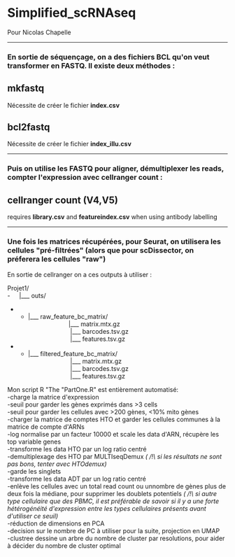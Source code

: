 # Simplified_scRNAseq
Pour Nicolas Chapelle

***

### En sortie de séquençage, on a des fichiers BCL qu'on veut transformer en FASTQ. Il existe deux méthodes :

## mkfastq 
Nécessite de créer le fichier **index.csv**

## bcl2fastq 
Nécessite de créer le fichier **index_illu.csv**

***

### Puis on utilise les FASTQ pour aligner, démultiplexer les reads, compter l'expression avec cellranger count :

## cellranger count (V4,V5) 
requires **library.csv** and **featureindex.csv** when using antibody labelling

***

### Une fois les matrices récupérées, pour Seurat, on utilisera les cellules "pré-filtrées" (alors que pour scDissector, on préferera les cellules "raw")

En sortie de cellranger on a ces outputs à utiliser :

Projet1/    
-⠀⠀|___ outs/  
- - |___ raw_feature_bc_matrix/  
           ⠀⠀⠀⠀⠀⠀⠀⠀⠀|___ matrix.mtx.gz    
⠀⠀⠀⠀⠀⠀⠀⠀⠀           |___ barcodes.tsv.gz   
⠀⠀⠀⠀⠀⠀⠀⠀⠀           |___ features.tsv.gz   
- -  |___ filtered_feature_bc_matrix/  
⠀⠀⠀⠀⠀⠀⠀⠀⠀           |___ matrix.mtx.gz    
⠀⠀⠀⠀⠀⠀⠀⠀⠀           |___ barcodes.tsv.gz   
⠀⠀⠀⠀⠀⠀⠀⠀⠀           |___ features.tsv.gz    

Mon script R "The "PartOne.R" est entièrement automatisé:  
-charge la matrice d'expression  
-seuil pour garder les gènes exprimés dans >3 cells  
-seuil pour garder les cellules avec >200 gènes, <10% mito gènes  
-charger la matrice de comptes HTO et garder les cellules communes à la matrice de compte d'ARNs  
-log normalise par un facteur 10000 et scale les data d'ARN, récupère les top variable genes  
-transforme les data HTO par un log ratio centré  
-demultiplexage des HTO par MULTIseqDemux _( /!\ si les résultats ne sont pas bons, tenter avec HTOdemux)_  
-garde les singlets  
-transforme les data ADT par un log ratio centré  
-enlève les cellules avec un total read count ou unnombre de gènes plus de deux fois la médiane, pour supprimer les doublets potentiels _( /!\ si autre type cellulaire que des PBMC, il est préférable de savoir si il y a une forte hétérogénéité d'expression entre les types cellulaires présents avant d'utiliser ce seuil)_  
-réduction de dimensions en PCA  
-decision sur le nombre de PC à utiliser pour la suite, projection en UMAP  
-clustree dessine un arbre du nombre de cluster par resolutions, pour aider à décider du nombre de cluster optimal  

